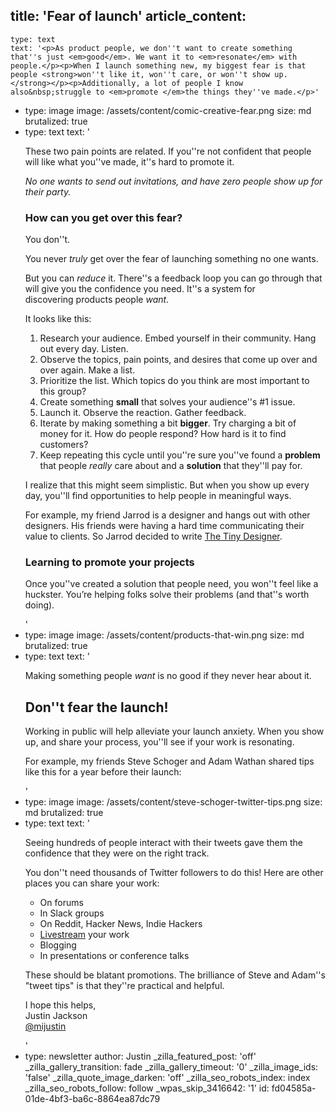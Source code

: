 title: 'Fear of launch'
article_content:
  -
    type: text
    text: '<p>As product people, we don''t want to create something that''s just <em>good</em>. We want it to <em>resonate</em> with people.</p><p>When I launch something new, my biggest fear is that people <strong>won''t like it, won''t care, or won''t show up.</strong></p><p>Additionally, a lot of people I know also&nbsp;struggle to <em>promote </em>the things they''ve made.</p>'
  -
    type: image
    image: /assets/content/comic-creative-fear.png
    size: md
    brutalized: true
  -
    type: text
    text: '<p>These two pain points are related. If you''re not confident that people will like what you''ve made, it''s hard to promote it.</p><p><em>No one wants to send out invitations, and have zero people show up for their party.</em></p><h3>How can you get over this fear?</h3><p>You don''t.</p><p>You never <em>truly </em>get over the fear of launching something no one wants.</p><p>But you can <em>reduce</em> it. There''s a feedback loop you can go through that will give you the confidence you need. It''s a system for discovering&nbsp;products&nbsp;people&nbsp;<em>want</em>.</p><p>It looks like this:</p><ol><li>Research your audience. Embed yourself in their community. Hang out every day. Listen.</li><li>Observe the topics, pain points, and desires that come up over and over again. Make a list.</li><li>Prioritize the list. Which topics do you think are most important to this group?</li><li>Create something <strong>small</strong> that solves your audience''s #1 issue.</li><li>Launch it. Observe the reaction. Gather feedback.</li><li>Iterate by making something a bit <strong>bigger</strong>. Try charging a bit of money for it. How do people respond? How hard is it to find customers?</li><li>Keep repeating this cycle until you''re sure you''ve found a <strong>problem </strong>that people <em>really </em>care about and a <strong>solution</strong> that they''ll pay for.</li></ol><p>I realize that this might seem simplistic. But when you&nbsp;show&nbsp;up every day, you''ll find&nbsp;opportunities to help people in meaningful ways.</p><p>For example, my friend Jarrod is a designer and hangs out with other designers. His friends were having a hard time communicating their value to clients. So&nbsp;Jarrod decided to write <a href="https://thetinydesigner.com/?utm_source=newsletter&amp;utm_medium=link&amp;utm_campaign=justinjackson">The Tiny Designer</a>.</p><h3>Learning to promote your projects</h3><p>Once you''ve created a solution that people need, you won''t&nbsp;feel like a huckster. You’re helping folks solve their problems&nbsp;(and that''s worth doing).</p>'
  -
    type: image
    image: /assets/content/products-that-win.png
    size: md
    brutalized: true
  -
    type: text
    text: '<p>Making something people&nbsp;<em>want</em>&nbsp;is no good if they never hear about it.</p><h2>Don''t fear the launch!</h2><p>Working in public will help alleviate your launch anxiety. When you show up, and share your process, you''ll see if your work is resonating.</p><p>For example, my friends Steve Schoger and Adam Wathan shared tips like this for a year before their launch:</p>'
  -
    type: image
    image: /assets/content/steve-schoger-twitter-tips.png
    size: md
    brutalized: true
  -
    type: text
    text: '<p>Seeing hundreds of people interact with their tweets gave them the confidence that they were on the right track.</p><p>You don''t need thousands of Twitter followers to do this! Here are other places you can share your work:</p><ul><li>On forums</li><li>In Slack groups</li><li>On Reddit, Hacker News, Indie Hackers</li><li><a href="https://justinjackson.ca/livestreaming">Livestream</a>&nbsp;your work</li><li>Blogging</li><li>In presentations or conference talks</li></ul><p>These should be blatant promotions. The brilliance of Steve and Adam''s "tweet tips" is that they''re practical and helpful.</p><p>I hope this helps,<br>Justin Jackson<br><a href="https://twitter.com/mijustin">@mijustin</a></p>'
  -
    type: newsletter
author: Justin
_zilla_featured_post: 'off'
_zilla_gallery_transition: fade
_zilla_gallery_timeout: '0'
_zilla_image_ids: 'false'
_zilla_quote_image_darken: 'off'
_zilla_seo_robots_index: index
_zilla_seo_robots_follow: follow
_wpas_skip_3416642: '1'
id: fd04585a-01de-4bf3-ba6c-8864ea87dc79
